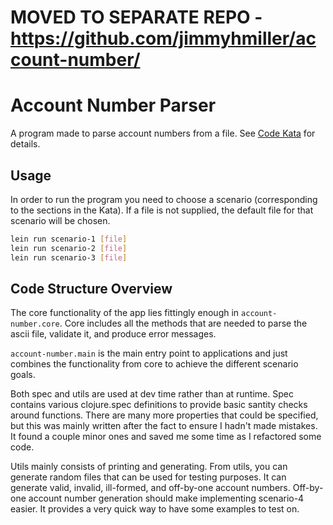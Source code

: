 # MOVED TO SEPARATE REPO - https://github.com/jimmyhmiller/account-number/



# Account Number Parser

A program made to parse account numbers from a file. See [Code Kata](http://codingdojo.org/kata/BankOCR/) for details.

## Usage

In order to run the program you need to choose a scenario (corresponding to the sections in the Kata). If a file is not supplied, the default file for that scenario will be chosen.

```bash
lein run scenario-1 [file]
lein run scenario-2 [file]
lein run scenario-3 [file]
```

## Code Structure Overview

The core functionality of the app lies fittingly enough in `account-number.core`. Core includes all the methods that are needed to parse the ascii file, validate it, and produce error messages.

 `account-number.main` is the main entry point to applications and just combines the functionality from core to achieve the different scenario goals.

Both spec and utils are used at dev time rather than at runtime. Spec contains various clojure.spec definitions to provide basic santity checks around functions. There are many more properties that could be specified, but this was mainly written after the fact to ensure I hadn't made mistakes. It found a couple minor ones and saved me some time as I refactored some code.

Utils mainly consists of printing and generating. From utils, you can generate random files that can be used for testing purposes. It can generate valid, invalid, ill-formed, and off-by-one account numbers. Off-by-one account number generation should make implementing scenario-4 easier. It provides a very quick way to have some examples to test on.

